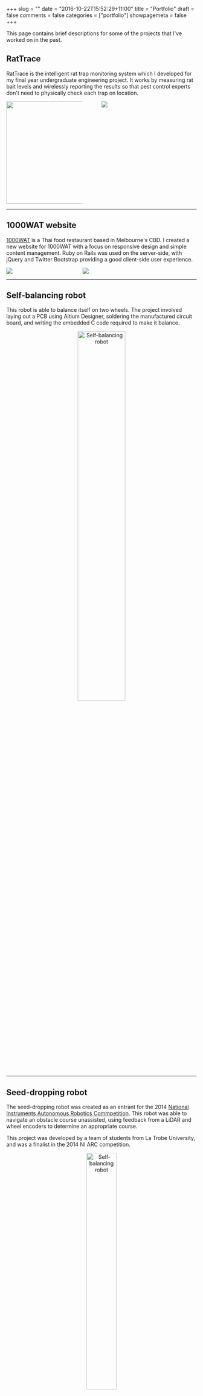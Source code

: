 +++
slug = ""
date = "2016-10-22T15:52:29+11:00"
title = "Portfolio"
draft = false
comments = false
categories = ["portfolio"]
showpagemeta = false
+++

This page contains brief descriptions for some of the projects that I've worked
on in the past.

## RatTrace

RatTrace is the intelligent rat trap monitoring system which I developed for my
final year undergraduate engineering project. It works by measuring rat bait
levels and wirelessly reporting the results so that pest control experts don't
need to physically check each trap on location.

<div style="float: left; display: block; width: 40%;">
  <a href="/img/rattrace_in_trap.jpg">
    <img style="height: 270px" src="/img/rattrace_in_trap.jpg">
  </a>
</div>
<div class="tablet-frame" style="width: 50%; float: right;">
  <a href="/img/rattrace_web_interface.png">
    <img src="/img/rattrace_web_interface.png">
  </a>
</div>
<div style="clear:both;"></div>

***

## 1000WAT website

[1000WAT](http://1000wat.com.au) is a Thai food restaurant based in Melbourne's
CBD. I created a new website for 1000WAT with a focus on responsive design and
simple content management. Ruby on Rails was used on the server-side, with
jQuery and Twitter Bootstrap providing a good client-side user experience.

<div class="mobile-frame" style="width: 20%; float:left;">
  <a href="/img/1000wat_mobile.jpg">
    <img src="/img/1000wat_mobile.jpg">
  </a>
</div>
<div class="tablet-frame" style="width: 60%; float: right;">
  <a href="/img/1000wat_tablet.jpg">
    <img src="/img/1000wat_tablet.jpg">
  </a>
</div>
<div style="clear:both;"></div>

***

## Self-balancing robot

This robot is able to balance itself on two wheels. The project involved
laying out a PCB using Altium Designer, soldering the manufactured circuit board,
and writing the embedded C code required to make it balance.

<div style="text-align: center">
  <a href="/img/balancing_robot.jpg">
    <img alt="Self-balancing robot" src="/img/balancing_robot.jpg" style="width: 50%;">
  </a>
</div>

***

## Seed-dropping robot

The seed-dropping robot was created as an entrant for the 2014
[National Instruments Autonomous Robotics Commpetition](http://australia.ni.com/ni-arc).
This robot was able to navigate an obstacle course unassisted, using feedback
from a LiDAR and wheel encoders to determine an appropriate course.

This project was developed by a team of students from La Trobe University, and
was a finalist in the 2014 NI ARC competition.

<div style="text-align: center">
  <a href="/img/seed_dropping_robot.jpg">
    <img alt="Self-balancing robot" src="/img/seed_dropping_robot.jpg" style="width: 40%;">
  </a>
</div>

***

## Home Guardian

Home Guardian is a home monitoring system designed for people who live alone and
are at an increased risk of falling victim to an injury or illness in and around
the home that would otherwise affect their ability to seek help on their own.

This project was developed by a team of students from La Trobe University,
and won 1st place in Telstra's inaugral M2M University Challenge in 2013.

<div style="text-align: center">
  <a href="/img/home_guardian.jpg">
    <img alt="Home Guardian device" src="/img/home_guardian.jpg" style="width: 50%;">
  </a>
</div>

***

## MediCom

MediCom is a real-time communication system designed for use in the medical
sector. It makes use of WebRTC for video conferencing capabilities and runs on
both mobile devices and PCs.

This project was developed by a team of students from La Trobe University
according to a brief from Ericsson Australia.

<div style="text-align: center">
  <a href="/img/medicom.jpg">
    <img alt="MediCom app" src="/img/medicom.jpg" style="width: 50%;">
  </a>
</div>
